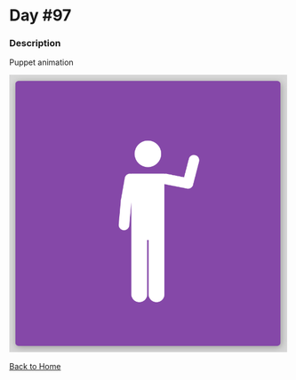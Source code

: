 # Day #97

### Description

Puppet animation

<img src='./assets/image-final.png' width=500>

[Back to Home](..)
